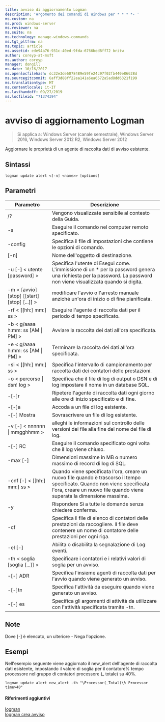 ```yaml
---
title: avviso di aggiornamento Logman
description: 'Argomento dei comandi di Windows per * * * *- '
ms.custom: na
ms.prod: windows-server
ms.reviewer: na
ms.suite: na
ms.technology: manage-windows-commands
ms.tgt_pltfrm: na
ms.topic: article
ms.assetid: ede94a76-931c-40ed-9fda-6766bed8ff72 britw
author: coreyp-at-msft
ms.author: coreyp
manager: dongill
ms.date: 10/16/2017
ms.openlocfilehash: dc32e3de6078489e59fe24c97f02fb440e86628d
ms.sourcegitcommit: 6aff3d88ff22ea141a6ea6572a5ad8dd6321f199
ms.translationtype: MT
ms.contentlocale: it-IT
ms.lasthandoff: 09/27/2019
ms.locfileid: "71374394"
---
```

# <a name="logman-update-alert"></a>avviso di aggiornamento Logman

>Si applica a: Windows Server (canale semestrale), Windows Server 2016, Windows Server 2012 R2, Windows Server 2012

Aggiornare le proprietà di un agente di raccolta dati di avviso esistente.  

## <a name="syntax"></a>Sintassi  
```  
logman update alert <[-n] <name>> [options]  
```  
## <a name="parameters"></a>Parametri  

|                 Parametro                  |                                                                               Descrizione                                                                               |
|--------------------------------------------|-------------------------------------------------------------------------------------------------------------------------------------------------------------------------|
|                     /?                     |                                                                    Vengono visualizzate sensibile al contesto della Guida.                                                                     |
|             -s <computer name>             |                                                          Eseguire il comando nel computer remoto specificato.                                                          |
|              -config <value>               |                                                         Specifica il file di impostazioni che contiene le opzioni di comando.                                                         |
|                [-n] <name>                 |                                                                       Nome dell'oggetto di destinazione.                                                                        |
|          -u [-] < utente [password] >           | Specifica l'utente di Esegui come. L'immissione di un \* per la password genera una richiesta per la password. La password non viene visualizzata quando si digita. |
| -m < [avvio] [stop] [[start] [stop] [...]] > |                                                modificare l'avvio o l'arresto manuale anziché un'ora di inizio o di fine pianificata.                                                 |
|             -rf < [[hh:] mm:] ss >             |                                                        Eseguire l'agente di raccolta dati per il periodo di tempo specificato.                                                         |
|     -b < g/aaaa h:mm: ss [AM &#124; PM] >      |                                                              Avviare la raccolta dei dati all'ora specificata.                                                               |
|     -e < g/aaaa h:mm: ss [AM &#124; PM] >      |                                                               Terminare la raccolta dei dati all'ora specificata.                                                                |
|             -si < [[hh:] mm:] ss >             |                                                 Specifica l'intervallo di campionamento per raccolta dati dei contatori delle prestazioni.                                                  |
|           -o < percorso &#124; dsn! log >           |                                              Specifica che il file di log di output o DSN e di log impostare il nome in un database SQL.                                               |
|                   -[-]r                    |                                                  Ripetere l'agente di raccolta dati ogni giorno alle ore di inizio specificato e di fine.                                                  |
|                   -[-]a                    |                                                                     Accoda a un file di log esistente.                                                                     |
|                   -[-] Mostra                   |                                                                     Sovrascrivere un file di log esistente.                                                                     |
|        -v [-] < nnnnnn &#124; mmgghhmm >        |                                                   alleghi le informazioni sul controllo delle versioni dei file alla fine del nome del file di log.                                                   |
|               -[-] RC <task>                |                                                         Eseguire il comando specificato ogni volta che il log viene chiuso.                                                          |
|              -max [-] <value>               |                                                 Dimensioni massime in MB o numero massimo di record di log di SQL.                                                  |
|           -cnf [-] < [[hh:] mm:] ss >           |     Quando viene specificata l'ora, creare un nuovo file quando è trascorso il tempo specificato. Quando non viene specificata l'ora, creare un nuovo file quando viene superata la dimensione massima.     |
|                     -y                     |                                                             Rispondere Sì a tutte le domande senza chiedere conferma.                                                              |
|               -cf <filename>               |                       Specifica il file di elenco di contatori delle prestazioni da raccogliere. Il file deve contenere un nome di contatore delle prestazioni per ogni riga.                        |
|                   -el [-]                   |                                                                Abilita o disabilita la segnalazione di Log eventi.                                                                 |
|     -th < soglia [soglia [...]] >      |                                                        Specificare i contatori e i relativi valori di soglia per un avviso.                                                        |
|              -[-] ADR <name>               |                                                     Specifica l'insieme agenti di raccolta dati per l'avvio quando viene generato un avviso.                                                      |
|               -[-]tn <task>                |                                                             Specifica l'attività da eseguire quando viene generato un avviso.                                                              |
|            -[-] es <argument>             |                                               Specifica gli argomenti di attività da utilizzare con l'attività specificata tramite -tn.                                                |

## <a name="remarks"></a>Note  
Dove [-] è elencato, un ulteriore - Nega l'opzione.  
## <a name="BKMK_examples"></a>Esempi  
Nell'esempio seguente viene aggiornato il new_alert dell'agente di raccolta dati esistente, impostando il valore di soglia per il contatore% tempo processore nel gruppo di contatori processore (_ totale) su 40%.  
```  
logman update alert new_alert -th "\Processor(_Total)\% Processor time>40"  
```  
#### <a name="additional-references"></a>Riferimenti aggiuntivi  
[logman](logman.md)  
[logman crea avviso](logman-create-alert.md)  
